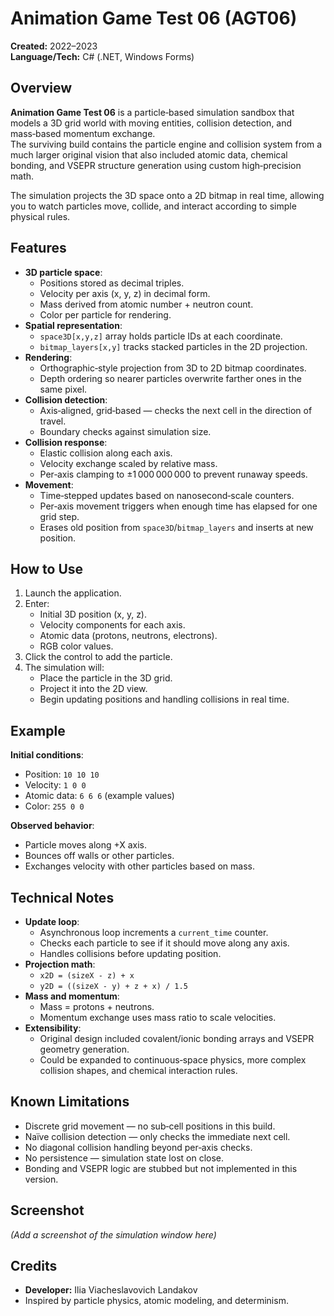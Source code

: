 # Animation Game Test 06 (AGT06)

**Created:** 2022–2023  
**Language/Tech:** C# (.NET, Windows Forms)

## Overview
**Animation Game Test 06** is a particle‑based simulation sandbox that models a 3D grid world with moving entities, collision detection, and mass‑based momentum exchange.  
The surviving build contains the particle engine and collision system from a much larger original vision that also included atomic data, chemical bonding, and VSEPR structure generation using custom high‑precision math.

The simulation projects the 3D space onto a 2D bitmap in real time, allowing you to watch particles move, collide, and interact according to simple physical rules.

## Features
- **3D particle space**:
  - Positions stored as decimal triples.
  - Velocity per axis (x, y, z) in decimal form.
  - Mass derived from atomic number + neutron count.
  - Color per particle for rendering.
- **Spatial representation**:
  - `space3D[x,y,z]` array holds particle IDs at each coordinate.
  - `bitmap_layers[x,y]` tracks stacked particles in the 2D projection.
- **Rendering**:
  - Orthographic‑style projection from 3D to 2D bitmap coordinates.
  - Depth ordering so nearer particles overwrite farther ones in the same pixel.
- **Collision detection**:
  - Axis‑aligned, grid‑based — checks the next cell in the direction of travel.
  - Boundary checks against simulation size.
- **Collision response**:
  - Elastic collision along each axis.
  - Velocity exchange scaled by relative mass.
  - Per‑axis clamping to ±1 000 000 000 to prevent runaway speeds.
- **Movement**:
  - Time‑stepped updates based on nanosecond‑scale counters.
  - Per‑axis movement triggers when enough time has elapsed for one grid step.
  - Erases old position from `space3D`/`bitmap_layers` and inserts at new position.

## How to Use
1. Launch the application.
2. Enter:
   - Initial 3D position (x, y, z).
   - Velocity components for each axis.
   - Atomic data (protons, neutrons, electrons).
   - RGB color values.
3. Click the control to add the particle.
4. The simulation will:
   - Place the particle in the 3D grid.
   - Project it into the 2D view.
   - Begin updating positions and handling collisions in real time.

## Example
**Initial conditions**:
- Position: `10 10 10`
- Velocity: `1 0 0`
- Atomic data: `6 6 6` (example values)
- Color: `255 0 0`

**Observed behavior**:
- Particle moves along +X axis.
- Bounces off walls or other particles.
- Exchanges velocity with other particles based on mass.

## Technical Notes
- **Update loop**:
  - Asynchronous loop increments a `current_time` counter.
  - Checks each particle to see if it should move along any axis.
  - Handles collisions before updating position.
- **Projection math**:
  - `x2D = (sizeX - z) + x`
  - `y2D = ((sizeX - y) + z + x) / 1.5`
- **Mass and momentum**:
  - Mass = protons + neutrons.
  - Momentum exchange uses mass ratio to scale velocities.
- **Extensibility**:
  - Original design included covalent/ionic bonding arrays and VSEPR geometry generation.
  - Could be expanded to continuous‑space physics, more complex collision shapes, and chemical interaction rules.

## Known Limitations
- Discrete grid movement — no sub‑cell positions in this build.
- Naïve collision detection — only checks the immediate next cell.
- No diagonal collision handling beyond per‑axis checks.
- No persistence — simulation state lost on close.
- Bonding and VSEPR logic are stubbed but not implemented in this version.

## Screenshot
*(Add a screenshot of the simulation window here)*

## Credits
- **Developer:** Ilia Viacheslavovich Landakov  
- Inspired by particle physics, atomic modeling, and determinism.
